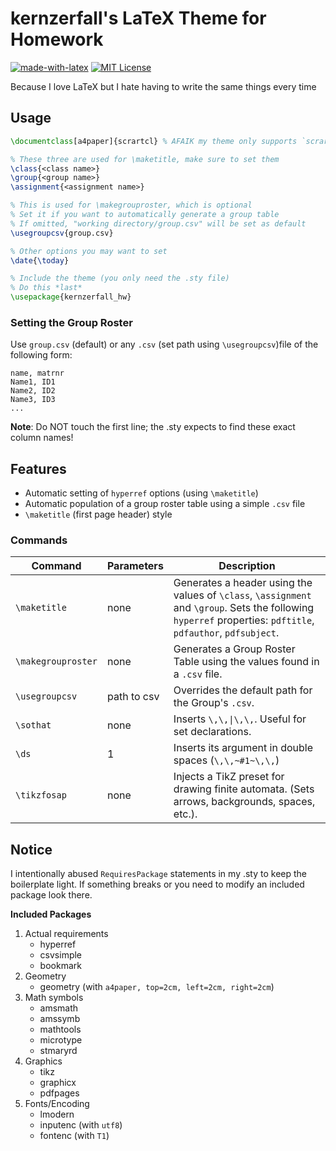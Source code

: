 # kernzerfall's LaTeX Theme for Homework

[![made-with-latex](https://img.shields.io/badge/Made%20with-LaTeX-1f425f.svg)](https://www.latex-project.org/)
[![MIT License](https://img.shields.io/github/license/kernzerfall/latex-homework-style)](https://github.com/kernzerfall/latex-homework-style/blob/main/LICENSE)


Because I love LaTeX but I hate having to write the same things every time

## Usage
```latex
\documentclass[a4paper]{scrartcl} % AFAIK my theme only supports `scrartcl`

% These three are used for \maketitle, make sure to set them
\class{<class name>}
\group{<group name>}
\assignment{<assignment name>}

% This is used for \makegrouproster, which is optional
% Set it if you want to automatically generate a group table
% If omitted, "working directory/group.csv" will be set as default
\usegroupcsv{group.csv}

% Other options you may want to set
\date{\today}

% Include the theme (you only need the .sty file)
% Do this *last*
\usepackage{kernzerfall_hw}
```

### Setting the Group Roster

Use `group.csv` (default) or any `.csv` (set path using `\usegroupcsv`)file of the following form:

```csv
name, matrnr
Name1, ID1
Name2, ID2
Name3, ID3
...
```

**Note**: Do NOT touch the first line; the .sty expects to find these exact column names!

## Features

* Automatic setting of `hyperref` options (using `\maketitle`)
* Automatic population of a group roster table using a simple `.csv` file
* `\maketitle` (first page header) style

### Commands
|Command|Parameters|Description|
|--|--|--|
|`\maketitle`| none| Generates a header using the values of `\class`, `\assignment` and `\group`. Sets the following `hyperref` properties: `pdftitle`, `pdfauthor`, `pdfsubject`.|
|`\makegrouproster`|none| Generates a Group Roster Table using the values found in a `.csv` file.|
|`\usegroupcsv`| path to csv| Overrides the default path for the Group's `.csv`.|
|`\sothat`|none|Inserts `\,\,\|\,\,`. Useful for set declarations.|
|`\ds`| 1 | Inserts its argument in double spaces (`\,\,~#1~\,\,`)|
|`\tikzfosap`| none | Injects a TikZ preset for drawing finite automata. (Sets arrows, backgrounds, spaces, etc.).|


## Notice

I intentionally abused `RequiresPackage` statements in my .sty to keep the boilerplate light. If something breaks or you need to modify an included package look there.

**Included Packages**

1. Actual requirements
    * hyperref
    * csvsimple
    * bookmark
2. Geometry
    * geometry (with `a4paper, top=2cm, left=2cm, right=2cm`)
3. Math symbols
    * amsmath
    * amssymb
    * mathtools
    * microtype
    * stmaryrd
4. Graphics
    * tikz
    * graphicx
    * pdfpages
5. Fonts/Encoding
    * lmodern
    * inputenc (with `utf8`)
    * fontenc (with `T1`)